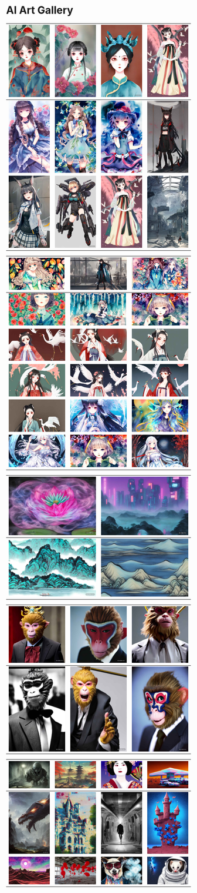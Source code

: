 AI Art Gallery
============

| ![001_中国风妹子-水彩_004-1](./images/001_中国风妹子-水彩_004-1.jpg "中国风妹子 水彩") | ![001_中国风妹子-水彩_014](./images/001_中国风妹子-水彩_014.jpg "中国风妹子 水彩") | ![002_中国风妹子-水彩墨_005-1](./images/002_中国风妹子-水彩墨_005-1.jpg "中国风妹子 水彩墨") | ![014_古风-仙鹤-美女唯美-动漫-汉服小姐姐-卡通_010](./images/014_古风-仙鹤-美女唯美-动漫-汉服小姐姐-卡通_010.jpg) |
| ------------------------------------------------------------ | ------------------------------------------------------------ | ------------------------------------------------------------ | ------------------------------------------------------------ |
| ![004_二次元-少女-梦幻-长袍-冰霜-法杖-画师krenz-油画_008](./images/004_二次元-少女-梦幻-长袍-冰霜-法杖-画师krenz-油画_008.jpg "二次元 少女 梦幻 长袍 冰霜 法杖 画师krenz 油画") | ![006_pixiv-girl-水彩_012-1](./images/006_pixiv-girl-水彩_012-1.jpg "pixiv girl 水彩") | ![001_东方project水彩_004](./images/001_东方project水彩_004.jpg "东方project水彩") | ![005_明日方舟_007](./images/005_明日方舟_007.jpg "明日方舟") |
| ![005_明日方舟_006](./images/005_明日方舟_006.jpg "明日方舟") | ![007_二次元-机甲-少女_008](./images/007_二次元-机甲-少女_008.jpg "二次元 机甲 少女") | ![014_古风-仙鹤-美女唯美-动漫-汉服小姐姐-卡通_010](./images/014_古风-仙鹤-美女唯美-动漫-汉服小姐姐-卡通_010.jpg "古风 仙鹤 美女唯美 动漫 汉服小姐姐 卡通") | ![009_明日方舟-场景_004](./images/009_明日方舟-场景_004.jpg "明日方舟 场景") |



| ![006_pixiv-girl-水彩_000](./images/006_pixiv-girl-水彩_000.jpg "pixiv girl 水彩") | ![005_明日方舟_016](./images/005_明日方舟_016.jpg "明日方舟")           | ![006_pixiv-girl-水彩_002](./images/006_pixiv-girl-水彩_002.jpg "pixiv girl 水彩") |
| ------------------------------------------------------------ | ------------------------------------------------------------ | ------------------------------------------------------------ |
| ![006_pixiv-girl-水彩_004](./images/006_pixiv-girl-水彩_004.jpg "pixiv girl 水彩") | ![006_pixiv-girl-水彩_007](./images/006_pixiv-girl-水彩_007.jpg "pixiv girl 水彩") | ![006_pixiv-girl-水彩_009](./images/006_pixiv-girl-水彩_009.jpg "pixiv girl 水彩") |
| ![014_古风-仙鹤-美女唯美-动漫-汉服小姐姐-卡通_000-1](./images/014_古风-仙鹤-美女唯美-动漫-汉服小姐姐-卡通_000-1.jpg "古风 仙鹤 美女唯美 动漫 汉服小姐姐 卡通") | ![014_古风-仙鹤-美女唯美-动漫-汉服小姐姐-卡通_014](./images/014_古风-仙鹤-美女唯美-动漫-汉服小姐姐-卡通_014.jpg "古风 仙鹤 美女唯美 动漫 汉服小姐姐 卡通") | ![014_古风-仙鹤-美女唯美-动漫-汉服小姐姐-卡通_001](./images/014_古风-仙鹤-美女唯美-动漫-汉服小姐姐-卡通_001.jpg "古风 仙鹤 美女唯美 动漫 汉服小姐姐 卡通") |
| ![014_古风-仙鹤-美女唯美-动漫-汉服小姐姐-卡通_004](./images/014_古风-仙鹤-美女唯美-动漫-汉服小姐姐-卡通_004.jpg "古风 仙鹤 美女唯美 动漫 汉服小姐姐 卡通") | ![014_古风-仙鹤-美女唯美-动漫-汉服小姐姐-卡通_009](./images/014_古风-仙鹤-美女唯美-动漫-汉服小姐姐-卡通_009.jpg "古风 仙鹤 美女唯美 动漫 汉服小姐姐 卡通") | ![014_古风-仙鹤-美女唯美-动漫-汉服小姐姐-卡通_012](./images/014_古风-仙鹤-美女唯美-动漫-汉服小姐姐-卡通_012.jpg "古风 仙鹤 美女唯美 动漫 汉服小姐姐 卡通") |
| ![014_古风-仙鹤-美女唯美-动漫-汉服小姐姐-卡通_006](./images/014_古风-仙鹤-美女唯美-动漫-汉服小姐姐-卡通_006.jpg "古风 仙鹤 美女唯美 动漫 汉服小姐姐 卡通") | ![008_二次元-少女-梦幻-长袍-冰霜-帅气-画师krenz_014](./images/008_二次元-少女-梦幻-长袍-冰霜-帅气-画师krenz_014.jpg "二次元 少女 梦幻 长袍 冰霜 帅气 画师krenz") | ![013_碧蓝幻想-精灵少女-水彩_001](./images/013_碧蓝幻想-精灵少女-水彩_001.jpg "碧蓝幻想 精灵少女 水彩") |
| ![008_二次元-少女-梦幻-长袍-冰霜-帅气-画师krenz_000](./images/008_二次元-少女-梦幻-长袍-冰霜-帅气-画师krenz_000.jpg "二次元 少女 梦幻 长袍 冰霜 帅气 画师krenz") | ![006_pixiv-girl-水彩_009](./images/006_pixiv-girl-水彩_009.jpg "pixiv girl 水彩") | ![004_二次元-少女-梦幻-长袍-冰霜-法杖-画师krenz-油画_005](./images/004_二次元-少女-梦幻-长袍-冰霜-法杖-画师krenz-油画_005.jpg "二次元 少女 梦幻 长袍 冰霜 法杖 画师krenz 油画") |



| ![030_睡莲,蒸汽波艺术_000](./images/030_睡莲,蒸汽波艺术_000.jpg "睡莲,蒸汽波艺术") | ![赛博朋克中国山水园林的副本](./images/赛博朋克中国山水园林的副本.jpg "赛博朋克中国山水园林") |
| ------------------------------------------------------------ | ------------------------------------------------------------ |
| ![129_这是一幅中国画风格的画，画的是山上一个宁静的湖泊，头顶上有一片清澈的蓝天,迷幻艺术_006](./images/129_这是一幅中国画风格的画，画的是山上一个宁静的湖泊，头顶上有一片清澈的蓝天,迷幻艺术_006.jpg "这是一幅中国画风格的画，画的是山上一个宁静的湖泊，头顶上有一片清澈的蓝天,迷幻艺术") | ![129_这是一幅中国画风格的画，画的是山上一个宁静的湖泊，头顶上有一片清澈的蓝天_007](./images/129_这是一幅中国画风格的画，画的是山上一个宁静的湖泊，头顶上有一片清澈的蓝天_007.jpg "这是一幅中国画风格的画，画的是山上一个宁静的湖泊，头顶上有一片清澈的蓝天") |



| ![穿西装的孙悟空,-特写镜头,电影感-3](./images/穿西装的孙悟空,-特写镜头,电影感-3.jpg "穿西装的孙悟空, 特写镜头,电影感") | ![穿西装的孙悟空,特写镜头,电影感](./images/穿西装的孙悟空,特写镜头,电影感.jpg "穿西装的孙悟空,特写镜头,电影感") | ![穿西装的孙悟空,-特写镜头,电影感-1](./images/穿西装的孙悟空,-特写镜头,电影感-1.jpg "穿西装的孙悟空, 特写镜头,电影感") |
| ------------------------------------------------------------ | ------------------------------------------------------------ | ------------------------------------------------------------ |
| ![穿西装的孙悟空,-特写镜头,电影感-5](./images/穿西装的孙悟空,-特写镜头,电影感-5.jpg "穿西装的孙悟空,-特写镜头,电影感-5.jpg") | ![穿西装的孙悟空,-特写镜头,电影感的副本](./images/穿西装的孙悟空,-特写镜头,电影感的副本.jpg) | ![穿西装的孙悟空,-特写镜头,电影感-4](./images//穿西装的孙悟空,-特写镜头,电影感-4.jpg "穿西装的孙悟空, 特写镜头,电影感") |





| ![165_超现实科幻幻想恐怖电影是有史以来最恐怖的生物，是可以想象的最可怕的噩梦,蒸汽波艺术_006](./images/165_超现实科幻幻想恐怖电影是有史以来最恐怖的生物，是可以想象的最可怕的噩梦,蒸汽波艺术_006.jpg "超现实科幻幻想恐怖电影是有史以来最恐怖的生物，是可以想象的最可怕的噩梦,蒸汽波艺术") | ![170_浮世绘日本科幻幻想哑光绘画概念艺术动漫风格神道寺禅园英雄动作序列,包豪斯_009](./images/170_浮世绘日本科幻幻想哑光绘画概念艺术动漫风格神道寺禅园英雄动作序列,包豪斯_009.jpg "浮世绘日本科幻幻想哑光绘画概念艺术动漫风格神道寺禅园英雄动作序列,包豪斯") | ![073_美丽的日本艺妓维多利亚公主，Artgerm制作的4k数码插画，wlop，James-Jean，Andrei-Riabovitchev，Marc-Simonetti，yoshitaka-Amano，Artstation，CGsociety,故障艺术_005](./images/073_美丽的日本艺妓维多利亚公主，Artgerm制作的4k数码插画，wlop，James-Jean，Andrei-Riabovitchev，Marc-Simonetti，yoshitaka-Amano，Artstation，CGsociety,故障艺术_005.jpg "美丽的日本艺妓维多利亚公主，Artgerm制作的4k数码插画，wlop，James-Jean，Andrei-Riabovitchev，Marc-Simonetti，yoshitaka-Amano，Artstation，CGsociety,故障艺术") | ![012_火星上一个加油站，里面有未来派汽车，数字艺术,故障艺术_000](./images/012_火星上一个加油站，里面有未来派汽车，数字艺术,故障艺术_000.jpg "火星上一个加油站，里面有未来派汽车，数字艺术,故障艺术") |
| ------------------------------------------------------------ | ------------------------------------------------------------ | ------------------------------------------------------------ | ------------------------------------------------------------ |
| ![079_4k专业HDR-DnD幻想概念艺术一条由闪电制成的令人敬畏的龙,故障艺术_004](./images/079_4k专业HDR-DnD幻想概念艺术一条由闪电制成的令人敬畏的龙,故障艺术_004.jpg "4k专业HDR-DnD幻想概念艺术一条由闪电制成的令人敬畏的龙,故障艺术") | ![024_巨大的纯白色城堡-油画,故障艺术_005-1](./images/024_巨大的纯白色城堡-油画,故障艺术_005-1.jpg "巨大的纯白色城堡-油画,故障艺术") | ![047_在vat中克隆的人类：1地下实验室，未来主义：：.8反乌托邦：：.5照片真实感，黑暗和黑暗,故障艺术_001](./images/047_在vat中克隆的人类：1地下实验室，未来主义：：.8反乌托邦：：.5照片真实感，黑暗和黑暗,故障艺术_001.jpg "在vat中克隆的人类：1地下实验室，未来主义：：.8反乌托邦：：.5照片真实感，黑暗和黑暗,故障艺术") | ![061_“蓝色星体漂浮在破碎的红色城堡之上，概念艺术，吉姆·马霍德的风格”满格,故障艺术_000](./images/061_“蓝色星体漂浮在破碎的红色城堡之上，概念艺术，吉姆·马霍德的风格”满格,故障艺术_000.jpg "蓝色星体漂浮在破碎的红色城堡之上，概念艺术，吉姆·马霍德的风格”满格,故障艺术") |
| ![060_Christoph-Vacher和Kevin-sloan创作的广阔幻想景观,蒸汽波艺术_000](./images/060_Christoph-Vacher和Kevin-sloan创作的广阔幻想景观,蒸汽波艺术_000.jpg "Christoph-Vacher和Kevin-sloan创作的广阔幻想景观,蒸汽波艺术") | ![038_空房间里的红气球，破旧的工厂，溢出的油，马丁·弗兰克的照片，塔尔科夫斯基的电影，构图和内容都很忧郁,故障艺术_005](./images/038_空房间里的红气球，破旧的工厂，溢出的油，马丁·弗兰克的照片，塔尔科夫斯基的电影，构图和内容都很忧郁,故障艺术_005.jpg "空房间里的红气球，破旧的工厂，溢出的油，马丁·弗兰克的照片，塔尔科夫斯基的电影，构图和内容都很忧郁,故障艺术") | ![027_一条狗戴着墨镜在抽烟-油画,蒸汽波艺术_007](./images/027_一条狗戴着墨镜在抽烟-油画,蒸汽波艺术_007.jpg "一条狗戴着墨镜在抽烟-油画,蒸汽波艺术") | ![015_一只可爱的白色小貂，穿着宇航服，睁大眼睛看着宇宙飞船窗外美丽的星系,故障艺术_005](./images/015_一只可爱的白色小貂，穿着宇航服，睁大眼睛看着宇宙飞船窗外美丽的星系,故障艺术_005.jpg "一只可爱的白色小貂，穿着宇航服，睁大眼睛看着宇宙飞船窗外美丽的星系,故障艺术") |

